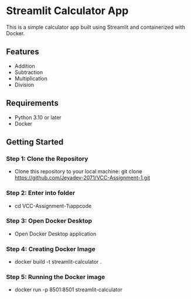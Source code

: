 # Streamlit Calculator App

This is a simple calculator app built using Streamlit and containerized with Docker.

## Features

- Addition
- Subtraction
- Multiplication
- Division

## Requirements

- Python 3.10 or later
- Docker

## Getting Started

### Step 1: Clone the Repository

- Clone this repository to your local machine: git clone https://github.com/Jeyadev-2071/VCC-Assignment-1.git

### Step 2: Enter into folder

- cd VCC-Assignment-1\appcode

### Step 3: Open Docker Desktop

- Open Docker Desktop application

### Step 4: Creating Docker Image 

- docker build -t streamlit-calculator .

### Step 5: Running the Docker image

- docker run -p 8501:8501 streamlit-calculator

